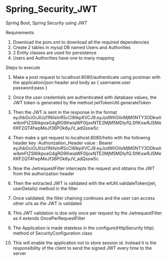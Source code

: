 # Spring_Security_JWT
Spring Boot, Spring Security using JWT


Requirements

1. Download the pom.xml to download all the required dependencies
2. Create 2 tables in mysql DB named Users and Authorities
3. 2 Entity classes are used for persistence
4. Users and Authorities have one to many mapping


Steps to execute

1. Make a post request to localhost:8080/authenticate using postman with the application/json header and body as
{
  username:user
  password:pass
}
2. Once the user credentials are authenticated with database values, the JWT token is generated by the method  jwtTokenUtil.generateToken
3. Then the JWT is sent in the response in the format eyJhbGciOiJIUzI1NiIsInR5cCI6IkpXVCJ9.eyJzdWIiOiIxMjM0NTY3ODkwIiwibmFtZSI6IkpvaG4gRG9lIiwiaWF0IjoxNTE2MjM5MDIyfQ.SflKxwRJSMeKKF2QT4fwpMeJf36POk6yJV_adQssw5c
7. Then make a get request to localhost:8080/hello with the following header
key :Authorization_Header
value : Bearer eyJhbGciOiJIUzI1NiIsInR5cCI6IkpXVCJ9.eyJzdWIiOiIxMjM0NTY3ODkwIiwibmFtZSI6IkpvaG4gRG9lIiwiaWF0IjoxNTE2MjM5MDIyfQ.SflKxwRJSMeKKF2QT4fwpMeJf36POk6yJV_adQssw5c

8. Now the JwtrequestFilter intercepts the request and obtains the JWT from the authorization header
9. Then the extracted JWT is validated with the wtUtil.validateToken(jwt, userDetails) method in the filter
10. Once validated, the filter chaining continues and the user can access other urls as the JWT is validated
11. This JWT validation is doe only once per request by the JwtrequestFilter as it extends OncePerRequestFilter
12. The Application is made stateless in the configure(HttpSecurity http) method of SecurityConfiguration class
13. This will enable the application not to store session id. Instead it is the responsibility of the client to send the signed JWT every time to the server
